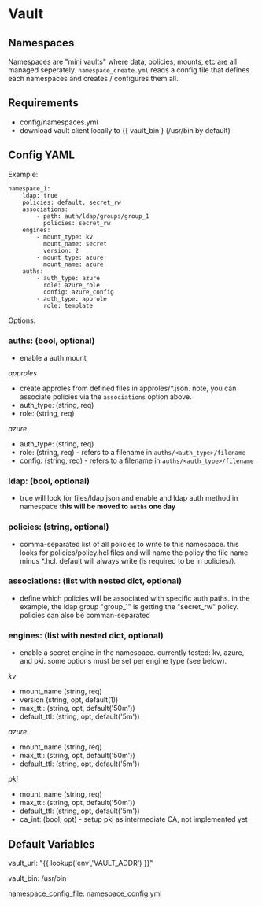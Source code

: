 # Vault

## Namespaces

Namespaces are "mini vaults" where data, policies, mounts, etc are all managed seperately. `namespace_create.yml` reads a config file that defines each namespaces and creates / configures them all.

## Requirements

- config/namespaces.yml
- download vault client locally to {{ vault_bin } (/usr/bin by default)

## Config YAML


Example:
```
namespace_1:
    ldap: true
    policies: default, secret_rw
    associations:
        - path: auth/ldap/groups/group_1
          policies: secret_rw
    engines:
        - mount_type: kv
          mount_name: secret
          version: 2
        - mount_type: azure
          mount_name: azure
    auths:
        - auth_type: azure
          role: azure_role
          config: azure_config
        - auth_type: approle
          role: template
```

Options:

### **auths**: (bool, optional)

- enable a auth mount

_approles_

- create approles from defined files in approles/*.json. note, you can associate policies via the `associations` option above.
- auth_type: (string, req)
- role: (string, req)

_azure_

- auth_type: (string, req)
- role: (string, req) - refers to a filename in `auths/<auth_type>/filename`
- config: (string, req) - refers to a filename in `auths/<auth_type>/filename`

### **ldap**: (bool, optional)

- true will look for files/ldap.json and enable and ldap auth method in namespace **this will be moved to `auths` one day**

### **policies**: (string, optional)

- comma-separated list of all policies to write to this namespace. this looks for policies/policy.hcl files and will name the policy the file name minus *.hcl. default will always write (is required to be in policies/).

### **associations**: (list with nested dict, optional)

- define which policies will be associated with specific auth paths. in the example, the ldap group "group_1" is getting the "secret_rw" policy. policies can also be comman-separated

### **engines**: (list with nested dict, optional)

- enable a secret engine in the namespace. currently tested: kv, azure, and pki. some options must be set per engine type (see below).

_kv_

- mount_name (string, req)
- version (string, opt, default(1))
- max_ttl: (string, opt, default('50m'))
- default_ttl: (string, opt, default('5m'))

_azure_

- mount_name (string, req)
- max_ttl: (string, opt, default('50m'))
- default_ttl: (string, opt, default('5m'))

_pki_

- mount_name (string, req)
- max_ttl: (string, opt, default('50m'))
- default_ttl: (string, opt, default('5m'))
- ca_int: (bool, opt) - setup pki as intermediate CA, not implemented yet

## Default Variables

vault_url: "{{ lookup('env','VAULT_ADDR') }}"

vault_bin: /usr/bin

namespace_config_file: namespace_config.yml
